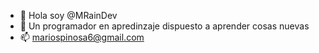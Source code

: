 - 👋 Hola soy @MRainDev
- 🌱 Un programador en apredinzaje dispuesto a aprender cosas nuevas
- 📫 mariospinosa6@gmail.com

